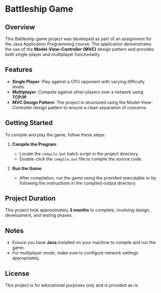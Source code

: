 # Battleship Game

## Overview

This Battleship game project was developed as part of an assignment for the Java Application Programming course. The application demonstrates the use of the **Model-View-Controller (MVC)** design pattern and provides both single-player and multiplayer functionality.

## Features

- **Single Player**: Play against a CPU opponent with varying difficulty levels.
- **Multiplayer**: Compete against other players over a network using **TCP/IP**.
- **MVC Design Pattern**: The project is structured using the Model-View-Controller design pattern to ensure a clean separation of concerns.

## Getting Started

To compile and play the game, follow these steps:

1. **Compile the Program**: 
   - Locate the `compile.bat` batch script in the project directory.
   - Double-click the `compile.bat` file to compile the source code.

2. **Run the Game**:
   - After compilation, run the game using the provided executable or by following the instructions in the compiled output directory.

## Project Duration

This project took approximately **3 months** to complete, involving design, development, and testing phases.

## Notes

- Ensure you have **Java** installed on your machine to compile and run the game.
- For multiplayer mode, make sure to configure network settings appropriately.

## License

This project is for educational purposes only and is provided as-is.
